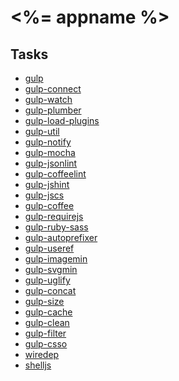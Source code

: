 # <%= appname %>

<!-- david dependencies -->
[david_dependencies_status_image]: https://david-dm.org/adriancmiranda/generator-gulp-requirejs.png?theme=shields.io
[david_dependencies_status_url]: https://david-dm.org/adriancmiranda/generator-gulp-requirejs "dependencies status"

<!-- david devDependencies -->
[david_devdependencies_status_image]: https://david-dm.org/adriancmiranda/generator-gulp-requirejs/dev-status.png?theme=shields.io
[david_devdependencies_status_url]: https://david-dm.org/adriancmiranda/generator-gulp-requirejs#info=devDependencies "devDependencies status"

## Tasks

* [gulp][gulp]
* [gulp-connect][gulp-connect]
* [gulp-watch][gulp-watch]
* [gulp-plumber][gulp-plumber]
* [gulp-load-plugins][gulp-load-plugins]
* [gulp-util][gulp-util]
* [gulp-notify][gulp-notify]
* [gulp-mocha][gulp-mocha]
* [gulp-jsonlint][gulp-jsonlint]
* [gulp-coffeelint][gulp-coffeelint]
* [gulp-jshint][gulp-jshint]
* [gulp-jscs][gulp-jscs]
* [gulp-coffee][gulp-coffee]
* [gulp-requirejs][gulp-requirejs]
* [gulp-ruby-sass][gulp-ruby-sass]
* [gulp-autoprefixer][gulp-autoprefixer]
* [gulp-useref][gulp-useref]
* [gulp-imagemin][gulp-imagemin]
* [gulp-svgmin][gulp-svgmin]
* [gulp-uglify][gulp-uglify]
* [gulp-concat][gulp-concat]
* [gulp-size][gulp-size]
* [gulp-cache][gulp-cache]
* [gulp-clean][gulp-clean]
* [gulp-filter][gulp-filter]
* [gulp-csso][gulp-csso]
* [wiredep][wiredep]
* [shelljs][shelljs]

<!-- Tasks -->
[gulp]: http://npmjs.org/package/gulp
[gulp-connect]: http://npmjs.org/package/gulp-connect
[gulp-watch]: http://npmjs.org/package/gulp-watch
[gulp-plumber]: http://npmjs.org/package/gulp-plumber
[gulp-load-plugins]: http://npmjs.org/package/gulp-load-plugins
[gulp-util]: http://npmjs.org/package/gulp-util
[gulp-notify]: http://npmjs.org/package/gulp-notify
[gulp-mocha]: http://npmjs.org/package/gulp-mocha
[gulp-jsonlint]: http://npmjs.org/package/gulp-jsonlint
[gulp-coffeelint]: http://npmjs.org/package/gulp-coffeelint
[gulp-jshint]: http://npmjs.org/package/gulp-jshint
[gulp-jscs]: http://npmjs.org/package/gulp-jscs
[gulp-coffee]: http://npmjs.org/package/gulp-coffee
[gulp-requirejs]: http://npmjs.org/package/gulp-requirejs
[gulp-ruby-sass]: http://npmjs.org/package/gulp-ruby-sass
[gulp-autoprefixer]: http://npmjs.org/package/gulp-autoprefixer
[gulp-useref]: http://npmjs.org/package/gulp-useref
[gulp-imagemin]: http://npmjs.org/package/gulp-imagemin
[gulp-svgmin]: http://npmjs.org/package/gulp-svgmin
[gulp-uglify]: http://npmjs.org/package/gulp-uglify
[gulp-concat]: http://npmjs.org/package/gulp-concat
[gulp-size]: http://npmjs.org/package/gulp-size
[gulp-cache]: http://npmjs.org/package/gulp-cache
[gulp-clean]: http://npmjs.org/package/gulp-clean
[gulp-filter]: http://npmjs.org/package/gulp-filter
[gulp-csso]: http://npmjs.org/package/gulp-csso
[wiredep]: http://npmjs.org/package/wiredep
[shelljs]: http://npmjs.org/package/shelljs

